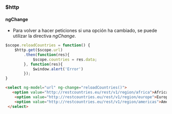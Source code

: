 ### $http
#### ngChange


- Para volver a hacer peticiones si una opción ha cambiado, se puede utilizar la directiva *ngChange*.

```javascript
$scope.reloadCountries = function() {
    $http.get($scope.url)
        .then(function(res){
            $scope.countries = res.data;
        }, function(res){
            $window.alert('Error')
        });
}
```
```html
<select ng-model="url" ng-change="reloadCountries()">
   <option value="http://restcountries.eu/rest/v1/region/africa">Africa</option>
    <option value="http://restcountries.eu/rest/v1/region/europe">Europa</option>
    <option value="http://restcountries.eu/rest/v1/region/americas">America</option>
 </select>
 ```
